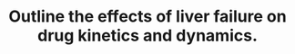 ---
title: "Outline the effects of liver failure on drug kinetics and dynamics."
entityType: SAQ
exam: PEX
college: ANZCA
year: 2004
sitting: A
question: 5
passRate: 52
EC_expectedDomains:
- "The effects on kinetics to outline included: • Absorption; decreased absorption eg; Vit K • Bioavailability; decreased first pass metabolism • Metabolism and decreased clearance; decreased enzymatic degradation with decreased clearance of low extraction ratio drugs, decreased hepatic blood flow and decreased clearance of high extraction ratio drugs, decreased pseudocholinesterase levels, decreased biliary excretion and potentially decreased renal clearance • Distribution; increased volume of distribution for water soluble drugs, decreased levels of albumin and acid glycoprotein with decreased protein binding"
- "The effects on dynamics to outline included: • Encephalopathy and potential interaction with CNS depressants • Coagulopathy and potential drug interactions • Potential for increased hepatotoxicity"
EC_errorsCommon:
- "Candidates frequently did not outline the effects on metabolism, biliary excretion, protein binding and pharmacodynamics."
---